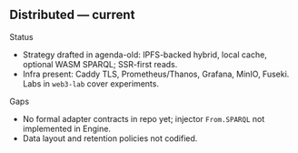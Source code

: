 ## Distributed — current

Status
- Strategy drafted in agenda-old: IPFS-backed hybrid, local cache, optional WASM SPARQL; SSR-first reads.
- Infra present: Caddy TLS, Prometheus/Thanos, Grafana, MinIO, Fuseki. Labs in `web3-lab` cover experiments.

Gaps
- No formal adapter contracts in repo yet; injector `From.SPARQL` not implemented in Engine.
- Data layout and retention policies not codified.
